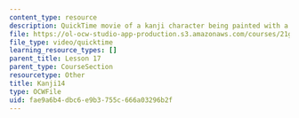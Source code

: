 ```yaml
---
content_type: resource
description: QuickTime movie of a kanji character being painted with a brush.
file: https://ol-ocw-studio-app-production.s3.amazonaws.com/courses/21g-504-japanese-iv-spring-2009/fae9a6b4dbc6e9b3755c666a03296b2f_Kanji14.mov
file_type: video/quicktime
learning_resource_types: []
parent_title: Lesson 17
parent_type: CourseSection
resourcetype: Other
title: Kanji14
type: OCWFile
uid: fae9a6b4-dbc6-e9b3-755c-666a03296b2f
---
```

